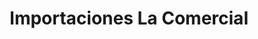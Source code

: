 ---
title: "Importaciones La Comercial"
url: /cd-cuauhtemoc/importaciones-la-comercial/
shop: general
---